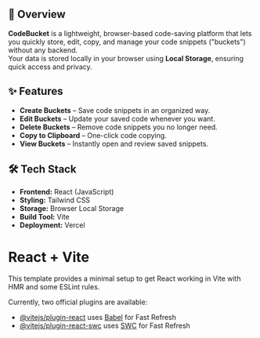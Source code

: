 ## 📌 Overview
**CodeBucket** is a lightweight, browser-based code-saving platform that lets you quickly store, edit, copy, and manage your code snippets ("buckets") without any backend.  
Your data is stored locally in your browser using **Local Storage**, ensuring quick access and privacy.

## ✨ Features
- **Create Buckets** – Save code snippets in an organized way.
- **Edit Buckets** – Update your saved code whenever you want.
- **Delete Buckets** – Remove code snippets you no longer need.
- **Copy to Clipboard** – One-click code copying.
- **View Buckets** – Instantly open and review saved snippets.


## 🛠 Tech Stack
- **Frontend:** React (JavaScript)
- **Styling:** Tailwind CSS
- **Storage:** Browser Local Storage
- **Build Tool:** Vite
- **Deployment:** Vercel







# React + Vite

This template provides a minimal setup to get React working in Vite with HMR and some ESLint rules.

Currently, two official plugins are available:

- [@vitejs/plugin-react](https://github.com/vitejs/vite-plugin-react/blob/main/packages/plugin-react) uses [Babel](https://babeljs.io/) for Fast Refresh
- [@vitejs/plugin-react-swc](https://github.com/vitejs/vite-plugin-react/blob/main/packages/plugin-react-swc) uses [SWC](https://swc.rs/) for Fast Refresh



